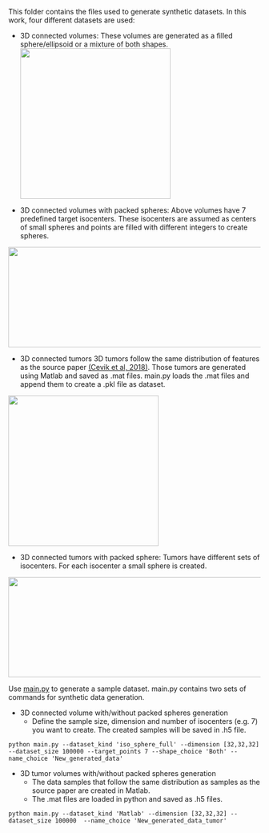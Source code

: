 This folder contains the files used to generate synthetic datasets. In this work, four different datasets are used:
* 3D connected volumes:
These volumes are generated as a filled sphere/ellipsoid or a mixture of both shapes.
<a href="url"><img src="https://github.com/RyersonU-DataScienceLab/Sanaz_3D_tumorGAN/blob/main/Synthetic%20data%20generation/Figures/3D_connected_volume.PNG" align="middle" height="300" width="300" ></a>

* 3D connected volumes with packed spheres:
Above volumes have 7 predefined target isocenters. These isocenters are assumed as centers of small spheres and points are filled with different integers to create spheres.

<a href="url"><img src="https://github.com/RyersonU-DataScienceLab/Sanaz_3D_tumorGAN/blob/main/Synthetic%20data%20generation/Figures/connected_7iso.PNG" align="middle" height="200" width="700" ></a>

* 3D connected tumors
3D tumors follow the same distribution of features as the source paper [(Cevik et al, 2018)](https://iopscience.iop.org/article/10.1088/1361-6560/aad105). Those tumors are generated using Matlab and saved as .mat files. main.py loads the .mat files and append them to create a .pkl file as dataset.

<a href="url"><img src="https://github.com/RyersonU-DataScienceLab/Sanaz_3D_tumorGAN/blob/main/Synthetic%20data%20generation/Figures/3D_connected_tumor.PNG" align="middle" height="300" width="300" ></a>

* 3D connected tumors with packed sphere:
Tumors have different sets of isocenters. For each isocenter a small sphere is created.

<a href="url"><img src="https://github.com/RyersonU-DataScienceLab/Sanaz_3D_tumorGAN/blob/main/Synthetic%20data%20generation/Figures/Matlab_8_sio.PNG" align="middle" height="200" width="700" ></a>

Use [main.py](https://github.com/sanazMj/PhD_Thesis_repo/blob/main/Chapter%203/Synthetic%20data%20generation/main.py) to generate a sample dataset. main.py contains two sets of commands for synthetic data generation. 
* 3D connected volume with/without packed spheres generation
  * Define the sample size, dimension and number of isocenters (e.g. 7) you want to create. The created samples will be saved in .h5 file.
```
python main.py --dataset_kind 'iso_sphere_full' --dimension [32,32,32] --dataset_size 100000 --target_points 7 --shape_choice 'Both' --name_choice 'New_generated_data'
```
* 3D tumor volumes with/without packed spheres generation
  * The data samples that follow the same distribution as samples as the source paper are created in Matlab.
  * The .mat files are loaded in python and saved as .h5 files.
```
python main.py --dataset_kind 'Matlab' --dimension [32,32,32] --dataset_size 100000  --name_choice 'New_generated_data_tumor'
```
